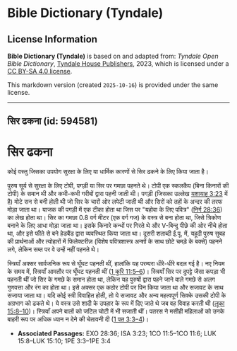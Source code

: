 # Bible Dictionary (Tyndale)

## License Information

**Bible Dictionary (Tyndale)** is based on and adapted from: _Tyndale Open Bible Dictionary_, [Tyndale House Publishers](https://tyndaleopenresources.com/), 2023, which is licensed under a [CC BY-SA 4.0 license](https://creativecommons.org/licenses/by-sa/4.0/legalcode.en).

This markdown version (created `2025-10-16`) is provided under the same license.



--------------------------------

## सिर ढकना (id: 594581)

सिर ढकना
========

कोई वस्तु जिसका उपयोग सुरक्षा के लिए या धार्मिक कारणों से सिर ढकने के लिए किया जाता है।

पुरुष सूर्य से सुरक्षा के लिए टोपी, पगड़ी या सिर पर गमछा पहनते थे। टोपी एक स्कलकैप (बिना किनारों की टोपी) के समान थी और कभी\-कभी गरीबों द्वारा पहनी जाती थी। पगड़ी (जिसका उल्लेख [यशायाह 3:23](https://ref.ly/Isa3:23) में है) मोटे सन से बनी होती थी जो सिर के चारों ओर लपेटी जाती थी और सिरों को तहों के अन्दर की तरफ मोड़ा जाता था। याजक की पगड़ी में एक टीका होता था जिस पर "यहोवा के लिए पवित्र" ([निर्ग 28:36](https://ref.ly/Exod28:36)) का लेख होता था। सिर का गमछा 0\.8 वर्ग मीटर (एक वर्ग गज) के वस्त्र से बना होता था, जिसे त्रिकोण बनाने के लिए आधा मोड़ा जाता था। इसके किनारे कन्धों पर गिरते थे और V\-बिन्दु पीछे की ओर नीचे होता था, और इसे फीते से बने हेडबैंड द्वारा व्यवस्थित किया जाता था। दूसरी शताब्दी ई.पू. में, यहूदी पुरुष सुबह की प्रार्थनाओं और त्योहारों में फिलेक्टरीज़ (विशेष पवित्रशास्त्र अन्शों के साथ छोटे चमड़े के बक्से) पहनने लगे, लेकिन सब्त पर वे उन्हें नहीं पहनते थे।

स्त्रियाँ अक्सर सार्वजनिक रूप से घूँघट पहनती थीं, हालांकि यह परम्परा धीरे\-धीरे बदल गई है। नए नियम के समय में, स्त्रियाँ आमतौर पर घूँघट पहनती थीं ([1 कुरि 11:5–6](https://ref.ly/1Cor11:5-1Cor11:6))। स्त्रियाँ सिर पर दुपट्टे जैसा कपड़ा भी पहनती थीं जो सिर के गमछे के समान होता था, लेकिन यह पुरुषों द्वारा पहने जाने वाले गमछे से अलग गुणवत्ता और रंग का होता था। इसे अक्सर एक कठोर टोपी पर पिन किया जाता था और सजावट के साथ सजाया जाता था। यदि कोई स्त्री विवाहित होती, तो ये सजावट और अन्य महत्वपूर्ण सिक्के उसकी टोपी के अग्रभाग को ढकते थे। ये वस्त्र उसे शादी के उपहार के रूप में दिए जाते थे जब वह विवाह करती थी ([लूका 15:8–10](https://ref.ly/Luke15:8-Luke15:10))। स्त्रियाँ अपने बालों को जटिल चोटी में भी सजाती थीं। पतरस ने मसीही महिलाओं को उनके बाहरी रूप पर अधिक ध्यान न देने की चेतावनी दी ([1 पत 3:3–4](https://ref.ly/1Pet3:3-1Pet3:4))।

* **Associated Passages:** EXO 28:36; ISA 3:23; 1CO 11:5–1CO 11:6; LUK 15:8–LUK 15:10; 1PE 3:3–1PE 3:4

